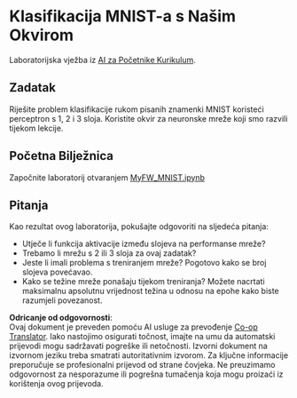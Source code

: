<!--
CO_OP_TRANSLATOR_METADATA:
{
  "original_hash": "48fdd704d483e19bc3d7464074c9fcbe",
  "translation_date": "2025-08-25T23:49:22+00:00",
  "source_file": "lessons/3-NeuralNetworks/04-OwnFramework/lab/README.md",
  "language_code": "hr"
}
-->
# Klasifikacija MNIST-a s Našim Okvirom

Laboratorijska vježba iz [AI za Početnike Kurikulum](https://github.com/microsoft/ai-for-beginners).

## Zadatak

Riješite problem klasifikacije rukom pisanih znamenki MNIST koristeći perceptron s 1, 2 i 3 sloja. Koristite okvir za neuronske mreže koji smo razvili tijekom lekcije.

## Početna Bilježnica

Započnite laboratorij otvaranjem [MyFW_MNIST.ipynb](../../../../../../lessons/3-NeuralNetworks/04-OwnFramework/lab/MyFW_MNIST.ipynb)

## Pitanja

Kao rezultat ovog laboratorija, pokušajte odgovoriti na sljedeća pitanja:

- Utječe li funkcija aktivacije između slojeva na performanse mreže?
- Trebamo li mrežu s 2 ili 3 sloja za ovaj zadatak?
- Jeste li imali problema s treniranjem mreže? Pogotovo kako se broj slojeva povećavao.
- Kako se težine mreže ponašaju tijekom treniranja? Možete nacrtati maksimalnu apsolutnu vrijednost težina u odnosu na epohe kako biste razumjeli povezanost.

**Odricanje od odgovornosti**:  
Ovaj dokument je preveden pomoću AI usluge za prevođenje [Co-op Translator](https://github.com/Azure/co-op-translator). Iako nastojimo osigurati točnost, imajte na umu da automatski prijevodi mogu sadržavati pogreške ili netočnosti. Izvorni dokument na izvornom jeziku treba smatrati autoritativnim izvorom. Za ključne informacije preporučuje se profesionalni prijevod od strane čovjeka. Ne preuzimamo odgovornost za nesporazume ili pogrešna tumačenja koja mogu proizaći iz korištenja ovog prijevoda.